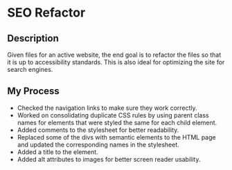 # SEO Refactor
## Description
Given files for an active website, the end goal is to refactor the files so that it is up to accessibility standards. This is also ideal for optimizing the site for search engines.

## My Process
- Checked the navigation links to make sure they work correctly.
- Worked on consolidating duplicate CSS rules by using parent class names for elements that were styled the same for each child element. 
- Added comments to the stylesheet for better readability.
- Replaced some of the divs with semantic elements to the HTML page and updated the corresponding names in the stylesheet.
- Added a title to the <head> element.
- Added alt attributes to images for better screen reader usability.


